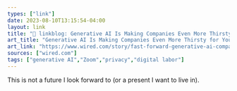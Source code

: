 ```yaml
---
types: ["link"]
date: 2023-08-10T13:15:54-04:00
layout: link
title: "🔗 linkblog: Generative AI Is Making Companies Even More Thirsty for Your Data | WIRED'"
art_title: "Generative AI Is Making Companies Even More Thirsty for Your Data | WIRED"
art_link: "https://www.wired.com/story/fast-forward-generative-ai-companies-thirsty-for-your-data/"
sources: ["wired.com"]
tags: ["generative AI","Zoom","privacy","digital labor"]
---
```

This is not a future I look forward to (or a present I want to live in).  
 
